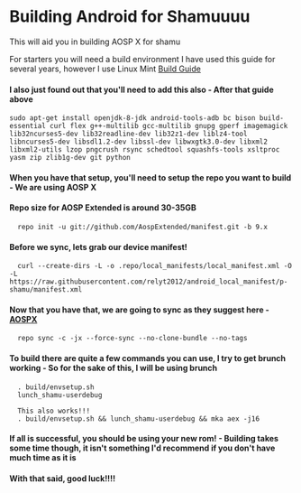 # Building Android for Shamuuuu
This will aid you in building AOSP X for shamu

For starters you will need a build environment
I have used this guide for several years, however I use Linux Mint 
[Build Guide](https://nathanpfry.com/how-to-setup-ubuntu-16-04-lts-xenial-xerus-to-compile-android-roms/)

#### I also just found out that you'll need to add this also - After that guide above

```
sudo apt-get install openjdk-8-jdk android-tools-adb bc bison build-essential curl flex g++-multilib gcc-multilib gnupg gperf imagemagick lib32ncurses5-dev lib32readline-dev lib32z1-dev liblz4-tool libncurses5-dev libsdl1.2-dev libssl-dev libwxgtk3.0-dev libxml2 libxml2-utils lzop pngcrush rsync schedtool squashfs-tools xsltproc yasm zip zlib1g-dev git python
```

#### When you have that setup, you'll need to setup the repo you want to build - We are using AOSP X
#### Repo size for AOSP Extended is around 30-35GB
```
  repo init -u git://github.com/AospExtended/manifest.git -b 9.x
```

#### Before we sync, lets grab our device manifest!
```
  curl --create-dirs -L -o .repo/local_manifests/local_manifest.xml -O -L https://raw.githubusercontent.com/relyt2012/android_local_manifest/p-shamu/manifest.xml
```

#### Now that you have that, we are going to sync as they suggest here - [AOSPX](https://github.com/AospExtended/manifest/tree/9.x)
```
  repo sync -c -jx --force-sync --no-clone-bundle --no-tags
```

#### To build there are quite a few commands you can use, I try to get brunch working - So for the sake of this, I will be using brunch
```
  . build/envsetup.sh
  lunch_shamu-userdebug

  This also works!!!
  . build/envsetup.sh && lunch_shamu-userdebug && mka aex -j16
```

#### If all is successful, you should be using your new rom! - Building takes some time though, it isn't something I'd recommend if you don't have much time as it is
#### With that said, good luck!!!!
